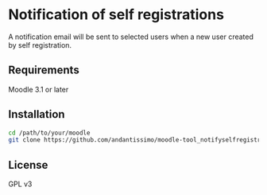# Notification of self registrations

A notification email will be sent to selected users when a new user created by self registration.

## Requirements

Moodle 3.1 or later

## Installation

```bash
cd /path/to/your/moodle
git clone https://github.com/andantissimo/moodle-tool_notifyselfregistrations admin/tool/notifyselfregistrations
```

## License

GPL v3
